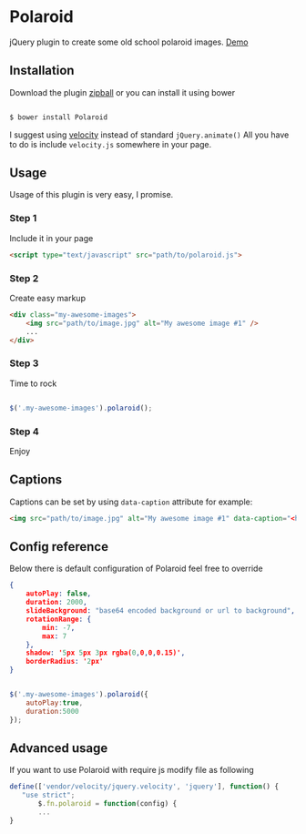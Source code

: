 Polaroid
========

jQuery plugin to create some old school polaroid images. [Demo](http://me1ifaro.github.io/Polaroid/)

Installation
------------

Download the plugin [zipball](https://github.com/me1ifaro/Polaroid/archive/master.zip) or you can install it using bower

```sh

$ bower install Polaroid
```

I suggest using [velocity](https://github.com/julianshapiro/velocity) instead of standard ```jQuery.animate()```
All you have to do is include ```velocity.js``` somewhere in your page.


Usage
-----

Usage of this plugin is very easy, I promise.

### Step 1

Include it in your page

```html
<script type="text/javascript" src="path/to/polaroid.js">
```

### Step 2

Create easy markup

```html
<div class="my-awesome-images">
    <img src="path/to/image.jpg" alt="My awesome image #1" />
    ...
</div>
```

### Step 3

Time to rock

```javascript

$('.my-awesome-images').polaroid();
```

### Step 4

Enjoy

Captions
--------

Captions can be set by using ```data-caption``` attribute for example:
```html
<img src="path/to/image.jpg" alt="My awesome image #1" data-caption="<h3>Me and Mary on vacation</h3>" />
```

Config reference
----------------

Below there is default configuration of Polaroid feel free to override

```json
{
    autoPlay: false,
    duration: 2000,
    slideBackground: "base64 encoded background or url to background",
    rotationRange: {
        min: -7,
        max: 7
    },
    shadow: '5px 5px 3px rgba(0,0,0,0.15)',
    borderRadius: '2px'
}
```

```javascript

$('.my-awesome-images').polaroid({
    autoPlay:true,
    duration:5000
});
```

Advanced usage
--------------

If you want to use Polaroid with require js modify file as following

 ```javascript
define(['vendor/velocity/jquery.velocity', 'jquery'], function() {
    "use strict";
        $.fn.polaroid = function(config) {
        ...
}
 ```
